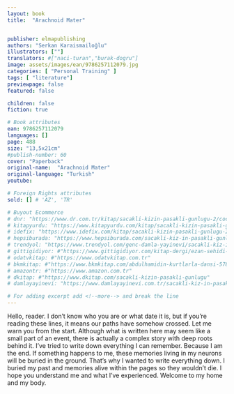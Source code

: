 ```yaml
---
layout: book
title:  "Arachnoid Mater"


publisher: elmapublishing
authors: "Serkan Karaismailoğlu"
illustrators: [""]
translators: #["naci-turan","burak-dogru"]
image: assets/images/ean/9786257112079.jpg
categories: [ "Personal Training" ]
tags: [ "literature"]
previewpage: false
featured: false

children: false
fiction: true

# Book attributes
ean: 9786257112079
languages: []
page: 488
size: "13,5x21cm"
#publish-number: 60
cover: "Paperback"
original-name:  "Arachnoid Mater"
original-language: "Turkish"
youtube:

# Foreign Rights attributes
sold: [] # 'AZ', 'TR'

# Buyout Ecommerce
# dnr: "https://www.dr.com.tr/kitap/sacakli-kizin-pasakli-gunlugu-2/cocuk-ve-genclik/genclik-10-yas/roman-oyku/urunno=0001893059001"
# kitapyurdu: "https://www.kitapyurdu.com/kitap/sacakli-kizin-pasakli-gunlugu-2-/560122.html&filter_name=Sa%C3%A7akl%C4%B1+K%C4%B1z%27%C4%B1n+Pasakl%C4%B1+G%C3%BCnl%C3%BC%C4%9F%C3%BC+2"
# idefix: "https://www.idefix.com/kitap/sacakli-kizin-pasakli-gunlugu-2/cocuk-ve-genclik/genclik-10-yas/roman-oyku/urunno=0001893059001"
# hepsiburada: "https://www.hepsiburada.com/sacakli-kiz-in-pasakli-gunlugu-2-damla-yayinevi-p-HBV000012ER86"
# trendyol: "https://www.trendyol.com/genc-damla-yayinevi/sacakli-kiz-in-pasakli-gunlugu-2-p-54825777"
# gittigidiyor: #"https://www.gittigidiyor.com/kitap-dergi/ezan-sehidi-adnan-menderes_pdp_732728793"
# odatvkitap: #"https://www.odatvkitap.com.tr"
# bkmkitap: #"https://www.bkmkitap.com/abdulhamidin-kurtlarla-dansi-578226"
# amazontr: #"https://www.amazon.com.tr"
# dkitap: #"https://www.dkitap.com/sacakli-kizin-pasakli-gunlugu"
# damlayayinevi: "https://www.damlayayinevi.com.tr/sacakli-kiz-in-pasakli-gunlugu-2-bu-iste-bi-terslik-var"

# For adding excerpt add <!--more--> and break the line
---
```

Hello, reader. I don’t know who you are or what
date it is, but if you’re reading these lines, it means
our paths have somehow crossed. Let me warn
you from the start. Although what is written here
may seem like a small part of an event, there is
actually a complex story with deep roots behind it.
I’ve tried to write down everything I can remember.
Because I am the end. If something happens to
me, these memories living in my neurons will be
buried in the ground. That’s why I wanted to write
everything down. I buried my past and memories
alive within the pages so they wouldn’t die. I hope
you understand me and what I’ve experienced.
Welcome to my home and my body.
<!--more--> 

